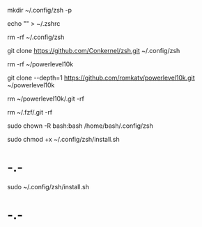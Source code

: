 mkdir ~/.config/zsh -p


echo "" > ~/.zshrc

rm -rf ~/.config/zsh

git clone https://github.com/Conkernel/zsh.git ~/.config/zsh

rm -rf ~/powerlevel10k

git clone --depth=1 https://github.com/romkatv/powerlevel10k.git ~/powerlevel10k


rm ~/powerlevel10k/.git -rf

rm ~/.fzf/.git -rf

sudo chown -R bash:bash /home/bash/.config/zsh

sudo chmod +x ~/.config/zsh/install.sh


# -.-

sudo ~/.config/zsh/install.sh

# -.-